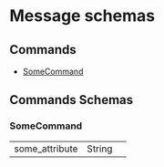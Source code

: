 # Message schemas

## Commands

* [SomeCommand](#somecommand)

## Commands Schemas

### SomeCommand

<table>
<tr>
  <td>some_attribute</td>
  <td>String</td>
  <td></td>
</tr>
</table>
